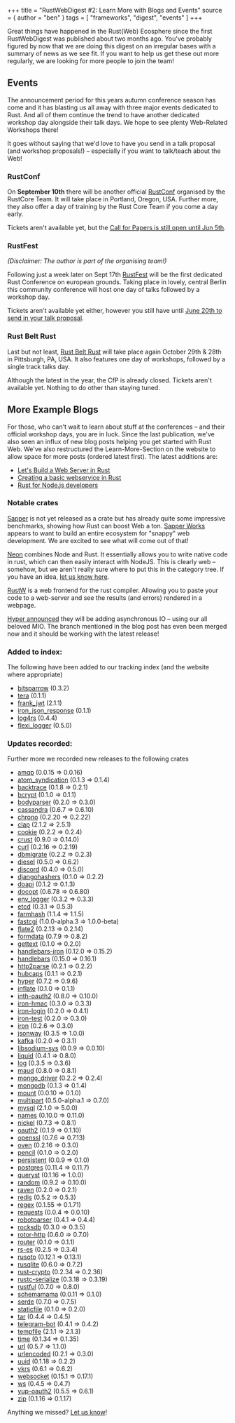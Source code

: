 +++
title = "RustWebDigest #2: Learn More with Blogs and Events"
source = { author = "ben" }
tags = [
  "frameworks",
  "digest",
  "events"
]
+++

Great things have happened in the Rust(Web) Ecosphere since the first RustWebDigest was published about two months ago. You've probably figured by now that we are doing this digest on an irregular bases with a summary of news as we see fit. If you want to help us get these out more regularly, we are looking for more people to join the team!

## Events

The announcement period for this years autumn conference season has come and it has blasting us all away with three major events dedicated to Rust. And all of them continue the trend to have another dedicated workshop day alongside their talk days. We hope to see plenty Web-Related Workshops there!

It goes without saying that we'd love to have you send in a talk proposal (and workshop proposals!) – especially if you want to talk/teach about the Web!

### RustConf

On **September 10th** there will be another official [RustConf](http://rustconf.com/) organised by the RustCore Team. It will take place in Portland, Oregon, USA. Further more, they also offer a day of training by the Rust Core Team if you come a day early.

Tickets aren't available yet, but the [Call for Papers is still open until Jun 5th](http://cfp.rustconf.com/events/rustconf-2016).

### RustFest

_(Disclaimer: The author is part of the organising team!)_

Following just a week later on Sept 17th [RustFest](http://www.rustfest.eu) will be the first dedicated Rust Conference on european grounds. Taking place in lovely, central Berlin this community conference will host one day of talks followed by a workshop day.

Tickets aren't available yet either, however you still have until [June 20th to send in your talk proposal](https://cfp.rustfest.eu/authentications).

### Rust Belt Rust

Last but not least, [Rust Belt Rust](http://www.rust-belt-rust.com/) will take place again October 29th & 28th in Pittsburgh, PA, USA. It also features one day of workshops, followed by a single track talks day.

Although the latest in the year, the CfP is already closed. Tickets aren't available yet. Nothing to do other than staying tuned.

## More Example Blogs

For those, who can't wait to learn about stuff at the conferences – and their official workshop days, you are in luck. Since the last publication, we've also seen an influx of new blog posts helping you get started with Rust Web. We've also restructured the Learn-More-Section on the website to allow space for more posts (ordered latest first). The latest additions are:

- [Let's Build a Web Server in Rust](https://dfockler.github.io/2016/05/20/web-server.html)
- [Creating a basic webservice in Rust](http://hermanradtke.com/2016/05/16/creating-a-basic-webservice-in-rust.html)
- [Rust for Node.js developers](http://fredrik.anderzon.se/2016/05/10/rust-for-node-developers-part-1-introduction/)


### Notable crates

[Sapper](https://github.com/sappworks/sapper) is not yet released as a crate but has already quite some impressive benchmarks, showing how Rust can boost Web a ton. [Sapper Works](https://github.com/sappworks) appears to want to build an entire ecosystem for "snappy" web development. We are excited to see what will come out of that!

[Neon](http://calculist.org/blog/2015/12/23/neon-node-rust/) combines Node and Rust. It essentially allows you to write native code in rust, which can then easily interact with NodeJS. This is clearly web – somehow, but we aren't really sure where to put this in the category tree. If you have an idea, [let us know here](https://github.com/bashyHQ/arewewebyet/issues/31).

[RustW](https://github.com/nrc/rustw) is a web frontend for the rust compiler. Allowing you to paste your code to a web-server and see the results (and errors) rendered in a webpage.

[Hyper announced](http://seanmonstar.com/post/141495445652/async-hyper) they will be adding asynchronous IO – using our all beloved MIO. The branch mentioned in the blog post has even been merged now and it should be working with the latest release!

### Added to index:
The following have been added to our tracking index (and the website where appropriate)

 - [bitsparrow](https://crates.io/crates/bitsparrow) (0.3.2)
 - [tera](https://crates.io/crates/tera) (0.1.1)
 - [frank_jwt](https://crates.io/crates/frank_jwt) (2.1.1)
 - [iron_json_response](https://crates.io/crates/iron_json_response) (0.1.1)
 - [log4rs](https://crates.io/crates/log4rs) (0.4.4)
 - [flexi_logger](https://crates.io/crates/flexi_logger) (0.5.0)

### Updates recorded:

Further more we recorded new releases to the following crates

 - [amqp](https://crates.io/crates/amqp) (0.0.15 => 0.0.16)
 - [atom_syndication](https://crates.io/crates/atom_syndication) (0.1.3 => 0.1.4)
 - [backtrace](https://crates.io/crates/backtrace) (0.1.8 => 0.2.1)
 - [bcrypt](https://crates.io/crates/bcrypt) (0.1.0 => 0.1.1)
 - [bodyparser](https://crates.io/crates/bodyparser) (0.2.0 => 0.3.0)
 - [cassandra](https://crates.io/crates/cassandra) (0.6.7 => 0.6.10)
 - [chrono](https://crates.io/crates/chrono) (0.2.20 => 0.2.22)
 - [clap](https://crates.io/crates/clap) (2.1.2 => 2.5.1)
 - [cookie](https://crates.io/crates/cookie) (0.2.2 => 0.2.4)
 - [crust](https://crates.io/crates/crust) (0.9.0 => 0.14.0)
 - [curl](https://crates.io/crates/curl) (0.2.16 => 0.2.19)
 - [dbmigrate](https://crates.io/crates/dbmigrate) (0.2.2 => 0.2.3)
 - [diesel](https://crates.io/crates/diesel) (0.5.0 => 0.6.2)
 - [discord](https://crates.io/crates/discord) (0.4.0 => 0.5.0)
 - [djangohashers](https://crates.io/crates/djangohashers) (0.1.0 => 0.2.2)
 - [doapi](https://crates.io/crates/doapi) (0.1.2 => 0.1.3)
 - [docopt](https://crates.io/crates/docopt) (0.6.78 => 0.6.80)
 - [env_logger](https://crates.io/crates/env_logger) (0.3.2 => 0.3.3)
 - [etcd](https://crates.io/crates/etcd) (0.3.1 => 0.5.3)
 - [farmhash](https://crates.io/crates/farmhash) (1.1.4 => 1.1.5)
 - [fastcgi](https://crates.io/crates/fastcgi) (1.0.0-alpha.3 => 1.0.0-beta)
 - [flate2](https://crates.io/crates/flate2) (0.2.13 => 0.2.14)
 - [formdata](https://crates.io/crates/formdata) (0.7.9 => 0.8.2)
 - [gettext](https://crates.io/crates/gettext) (0.1.0 => 0.2.0)
 - [handlebars-iron](https://crates.io/crates/handlebars-iron) (0.12.0 => 0.15.2)
 - [handlebars](https://crates.io/crates/handlebars) (0.15.0 => 0.16.1)
 - [http2parse](https://crates.io/crates/http2parse) (0.2.1 => 0.2.2)
 - [hubcaps](https://crates.io/crates/hubcaps) (0.1.1 => 0.2.1)
 - [hyper](https://crates.io/crates/hyper) (0.7.2 => 0.9.6)
 - [inflate](https://crates.io/crates/inflate) (0.1.0 => 0.1.1)
 - [inth-oauth2](https://crates.io/crates/inth-oauth2) (0.8.0 => 0.10.0)
 - [iron-hmac](https://crates.io/crates/iron-hmac) (0.3.0 => 0.3.3)
 - [iron-login](https://crates.io/crates/iron-login) (0.2.0 => 0.4.1)
 - [iron-test](https://crates.io/crates/iron-test) (0.2.0 => 0.3.0)
 - [iron](https://crates.io/crates/iron) (0.2.6 => 0.3.0)
 - [jsonway](https://crates.io/crates/jsonway) (0.3.5 => 1.0.0)
 - [kafka](https://crates.io/crates/kafka) (0.2.0 => 0.3.1)
 - [libsodium-sys](https://crates.io/crates/libsodium-sys) (0.0.9 => 0.0.10)
 - [liquid](https://crates.io/crates/liquid) (0.4.1 => 0.8.0)
 - [log](https://crates.io/crates/log) (0.3.5 => 0.3.6)
 - [maud](https://crates.io/crates/maud) (0.8.0 => 0.8.1)
 - [mongo_driver](https://crates.io/crates/mongo_driver) (0.2.2 => 0.2.4)
 - [mongodb](https://crates.io/crates/mongodb) (0.1.3 => 0.1.4)
 - [mount](https://crates.io/crates/mount) (0.0.10 => 0.1.0)
 - [multipart](https://crates.io/crates/multipart) (0.5.0-alpha.1 => 0.7.0)
 - [mysql](https://crates.io/crates/mysql) (2.1.0 => 5.0.0)
 - [names](https://crates.io/crates/names) (0.10.0 => 0.11.0)
 - [nickel](https://crates.io/crates/nickel) (0.7.3 => 0.8.1)
 - [oauth2](https://crates.io/crates/oauth2) (0.1.9 => 0.1.10)
 - [openssl](https://crates.io/crates/openssl) (0.7.6 => 0.7.13)
 - [oven](https://crates.io/crates/oven) (0.2.16 => 0.3.0)
 - [pencil](https://crates.io/crates/pencil) (0.1.0 => 0.2.0)
 - [persistent](https://crates.io/crates/persistent) (0.0.9 => 0.1.0)
 - [postgres](https://crates.io/crates/postgres) (0.11.4 => 0.11.7)
 - [queryst](https://crates.io/crates/queryst) (0.1.16 => 1.0.0)
 - [random](https://crates.io/crates/random) (0.9.2 => 0.10.0)
 - [raven](https://crates.io/crates/raven) (0.2.0 => 0.2.1)
 - [redis](https://crates.io/crates/redis) (0.5.2 => 0.5.3)
 - [regex](https://crates.io/crates/regex) (0.1.55 => 0.1.71)
 - [requests](https://crates.io/crates/requests) (0.0.4 => 0.0.10)
 - [robotparser](https://crates.io/crates/robotparser) (0.4.1 => 0.4.4)
 - [rocksdb](https://crates.io/crates/rocksdb) (0.3.0 => 0.3.5)
 - [rotor-http](https://crates.io/crates/rotor-http) (0.6.0 => 0.7.0)
 - [router](https://crates.io/crates/router) (0.1.0 => 0.1.1)
 - [rs-es](https://crates.io/crates/rs-es) (0.2.5 => 0.3.4)
 - [rusoto](https://crates.io/crates/rusoto) (0.12.1 => 0.13.1)
 - [rusqlite](https://crates.io/crates/rusqlite) (0.6.0 => 0.7.2)
 - [rust-crypto](https://crates.io/crates/rust-crypto) (0.2.34 => 0.2.36)
 - [rustc-serialize](https://crates.io/crates/rustc-serialize) (0.3.18 => 0.3.19)
 - [rustful](https://crates.io/crates/rustful) (0.7.0 => 0.8.0)
 - [schemamama](https://crates.io/crates/schemamama) (0.0.11 => 0.1.0)
 - [serde](https://crates.io/crates/serde) (0.7.0 => 0.7.5)
 - [staticfile](https://crates.io/crates/staticfile) (0.1.0 => 0.2.0)
 - [tar](https://crates.io/crates/tar) (0.4.4 => 0.4.5)
 - [telegram-bot](https://crates.io/crates/telegram-bot) (0.4.1 => 0.4.2)
 - [tempfile](https://crates.io/crates/tempfile) (2.1.1 => 2.1.3)
 - [time](https://crates.io/crates/time) (0.1.34 => 0.1.35)
 - [url](https://crates.io/crates/url) (0.5.7 => 1.1.0)
 - [urlencoded](https://crates.io/crates/urlencoded) (0.2.1 => 0.3.0)
 - [uuid](https://crates.io/crates/uuid) (0.1.18 => 0.2.2)
 - [vkrs](https://crates.io/crates/vkrs) (0.6.1 => 0.6.2)
 - [websocket](https://crates.io/crates/websocket) (0.15.1 => 0.17.1)
 - [ws](https://crates.io/crates/ws) (0.4.5 => 0.4.7)
 - [yup-oauth2](https://crates.io/crates/yup-oauth2) (0.5.5 => 0.6.1)
 - [zip](https://crates.io/crates/zip) (0.1.16 => 0.1.17)

Anything we missed? [Let us know](https://github.com/bashyHQ/arewewebyet/issues/new)!
